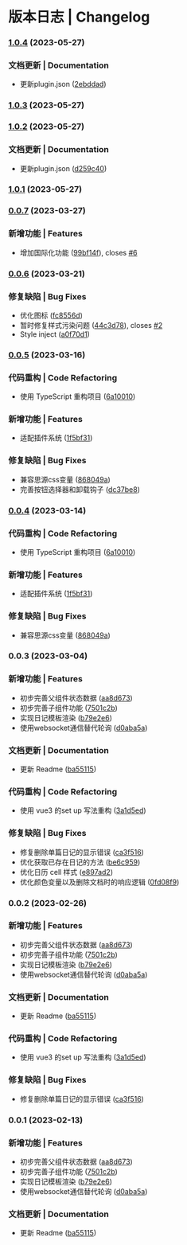 # 版本日志 | Changelog 


### [1.0.4](https://github.com/svchord/siyuan-arco-calendar/compare/v1.0.3...v1.0.4) (2023-05-27)


### 文档更新 | Documentation

* 更新plugin.json ([2ebddad](https://github.com/svchord/siyuan-arco-calendar/commit/2ebddadceada0e7ec02ee4b4ddf91e7f6977a316))

### [1.0.3](https://github.com/svchord/siyuan-arco-calendar/compare/v1.0.2...v1.0.3) (2023-05-27)

### [1.0.2](https://github.com/svchord/siyuan-arco-calendar/compare/v1.0.1...v1.0.2) (2023-05-27)


### 文档更新 | Documentation

* 更新plugin.json ([d259c40](https://github.com/svchord/siyuan-arco-calendar/commit/d259c40888085968ec680ccf6acd6e547457f616))

### [1.0.1](https://github.com/svchord/siyuan-arco-calendar/compare/v1.0.0...v1.0.1) (2023-05-27)

### [0.0.7](https://github.com/svchord/siyuan-arco-calendar/compare/v0.0.6...v0.0.7) (2023-03-27)


### 新增功能 | Features

* 增加国际化功能 ([99bf14f](https://github.com/svchord/siyuan-arco-calendar/commit/99bf14f49ecf1a5157610ff3a0ebaf0fff7e86e2)), closes [#6](https://github.com/svchord/siyuan-arco-calendar/issues/6)

### [0.0.6](https://github.com/svchord/siyuan-arco-calendar/compare/v0.0.5...v0.0.6) (2023-03-21)


### 修复缺陷 | Bug Fixes

* 优化图标 ([fc8556d](https://github.com/svchord/siyuan-arco-calendar/commit/fc8556d3c6580d78102b16646ba326a549881eec))
* 暂时修复样式污染问题 ([44c3d78](https://github.com/svchord/siyuan-arco-calendar/commit/44c3d782b87c8f05f0ef12fa230689814ff9f84d)), closes [#2](https://github.com/svchord/siyuan-arco-calendar/issues/2)
* Style inject ([a0f70d1](https://github.com/svchord/siyuan-arco-calendar/commit/a0f70d1204491ef54683383e1d6e364e8cbbbc95))

### [0.0.5](https://github.com/svchord/siyuan-arco-calendar/compare/v0.0.3...v0.0.5) (2023-03-16)


### 代码重构 | Code Refactoring

* 使用 TypeScript 重构项目 ([6a10010](https://github.com/svchord/siyuan-arco-calendar/commit/6a10010231848236adb7472367a3823cc41e6d50))


### 新增功能 | Features

* 适配插件系统 ([1f5bf31](https://github.com/svchord/siyuan-arco-calendar/commit/1f5bf3105a5ac8bf064f152dec578ffbbc9237b4))


### 修复缺陷 | Bug Fixes

* 兼容思源css变量 ([868049a](https://github.com/svchord/siyuan-arco-calendar/commit/868049a28823d28b751ce07e54af1f5256a986aa))
* 完善按钮选择器和卸载钩子 ([dc37be8](https://github.com/svchord/siyuan-arco-calendar/commit/dc37be8bd1f83bd546b9694a7ad2f09bdac064e4))

### [0.0.4](https://github.com/svchord/siyuan-arco-calendar/compare/v0.0.3...v0.0.4) (2023-03-14)


### 代码重构 | Code Refactoring

* 使用 TypeScript 重构项目 ([6a10010](https://github.com/svchord/siyuan-arco-calendar/commit/6a10010231848236adb7472367a3823cc41e6d50))


### 新增功能 | Features

* 适配插件系统 ([1f5bf31](https://github.com/svchord/siyuan-arco-calendar/commit/1f5bf3105a5ac8bf064f152dec578ffbbc9237b4))


### 修复缺陷 | Bug Fixes

* 兼容思源css变量 ([868049a](https://github.com/svchord/siyuan-arco-calendar/commit/868049a28823d28b751ce07e54af1f5256a986aa))

### 0.0.3 (2023-03-04)


### 新增功能 | Features

* 初步完善父组件状态数据 ([aa8d673](https://github.com/svchord/siyuan-arco-calendar/commit/aa8d67336f7306d5fa5e191a0772cd5c3c768d0c))
* 初步完善子组件功能 ([7501c2b](https://github.com/svchord/siyuan-arco-calendar/commit/7501c2b23cab818a7f38412d339944b5e77c367b))
* 实现日记模板渲染 ([b79e2e6](https://github.com/svchord/siyuan-arco-calendar/commit/b79e2e68e2c31a61e4c6d315744ab421f948be93))
* 使用websocket通信替代轮询 ([d0aba5a](https://github.com/svchord/siyuan-arco-calendar/commit/d0aba5a7753388dee37ba492bc7f7f1b64f87b9c))


### 文档更新 | Documentation

* 更新 Readme ([ba55115](https://github.com/svchord/siyuan-arco-calendar/commit/ba55115f69ff30cbbe0710bf32f8257f274f9958))


### 代码重构 | Code Refactoring

* 使用 vue3 的set up 写法重构 ([3a1d5ed](https://github.com/svchord/siyuan-arco-calendar/commit/3a1d5ed871708eece68d0f68b0ab95e6148a3d4b))


### 修复缺陷 | Bug Fixes

* 修复删除单篇日记的显示错误 ([ca3f516](https://github.com/svchord/siyuan-arco-calendar/commit/ca3f516be660dc2db3be31086d8032d56618e8a8))
* 优化获取已存在日记的方法 ([be6c959](https://github.com/svchord/siyuan-arco-calendar/commit/be6c959e7ef3d0ba8825ac94be1304a869c38f68))
* 优化日历 cell 样式 ([e897ad2](https://github.com/svchord/siyuan-arco-calendar/commit/e897ad2152fc80a472fff9d40ac8d17218fa866a))
* 优化颜色变量以及删除文档时的响应逻辑 ([0fd08f9](https://github.com/svchord/siyuan-arco-calendar/commit/0fd08f9efde5262d2bb94dd41429c4ef5fee2bdc))

### 0.0.2 (2023-02-26)


### 新增功能 | Features

* 初步完善父组件状态数据 ([aa8d673](https://github.com/svchord/siyuan-arco-calendar/commit/aa8d67336f7306d5fa5e191a0772cd5c3c768d0c))
* 初步完善子组件功能 ([7501c2b](https://github.com/svchord/siyuan-arco-calendar/commit/7501c2b23cab818a7f38412d339944b5e77c367b))
* 实现日记模板渲染 ([b79e2e6](https://github.com/svchord/siyuan-arco-calendar/commit/b79e2e68e2c31a61e4c6d315744ab421f948be93))
* 使用websocket通信替代轮询 ([d0aba5a](https://github.com/svchord/siyuan-arco-calendar/commit/d0aba5a7753388dee37ba492bc7f7f1b64f87b9c))


### 文档更新 | Documentation

* 更新 Readme ([ba55115](https://github.com/svchord/siyuan-arco-calendar/commit/ba55115f69ff30cbbe0710bf32f8257f274f9958))


### 代码重构 | Code Refactoring

* 使用 vue3 的set up 写法重构 ([3a1d5ed](https://github.com/svchord/siyuan-arco-calendar/commit/3a1d5ed871708eece68d0f68b0ab95e6148a3d4b))


### 修复缺陷 | Bug Fixes

* 修复删除单篇日记的显示错误 ([ca3f516](https://github.com/svchord/siyuan-arco-calendar/commit/ca3f516be660dc2db3be31086d8032d56618e8a8))

### 0.0.1 (2023-02-13)


### 新增功能 | Features

* 初步完善父组件状态数据 ([aa8d673](https://github.com/svchord/siyuan-arco-calendar/commit/aa8d67336f7306d5fa5e191a0772cd5c3c768d0c))
* 初步完善子组件功能 ([7501c2b](https://github.com/svchord/siyuan-arco-calendar/commit/7501c2b23cab818a7f38412d339944b5e77c367b))
* 实现日记模板渲染 ([b79e2e6](https://github.com/svchord/siyuan-arco-calendar/commit/b79e2e68e2c31a61e4c6d315744ab421f948be93))
* 使用websocket通信替代轮询 ([d0aba5a](https://github.com/svchord/siyuan-arco-calendar/commit/d0aba5a7753388dee37ba492bc7f7f1b64f87b9c))


### 文档更新 | Documentation

* 更新 Readme ([ba55115](https://github.com/svchord/siyuan-arco-calendar/commit/ba55115f69ff30cbbe0710bf32f8257f274f9958))
